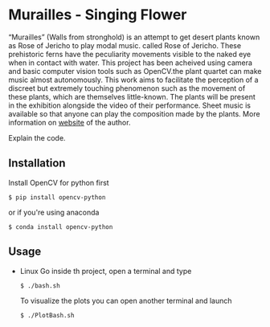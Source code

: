 # Murailles - Singing Flower

“Murailles” (Walls from stronghold) is an attempt to get desert plants known as Rose of Jericho to play modal music. called Rose of Jericho. These prehistoric ferns have the peculiarity 
movements visible to the naked eye when in contact with water. This project has been acheived using camera and basic computer vision tools such as OpenCV.the plant quartet can make music almost autonomously. 
This work aims to facilitate the perception of a discreet but extremely touching phenomenon such as the movement of these plants, which are themselves little-known. 
The plants will be present in the exhibition alongside the video of their performance. Sheet music is available so that anyone can play the composition made by the plants.
More information on [website](https://seraphimsoupizet.art/murailles/) of the author.


Explain the code.

## Installation

Install OpenCV for python first
```
$ pip install opencv-python
```
or if you're using anaconda
```
$ conda install opencv-python
```
## Usage

* Linux
  Go inside th project, open a terminal and type
  ```
  $ ./bash.sh
  ```
  To visualize the plots you can open another terminal and launch
  ```
  $ ./PlotBash.sh
  ```

